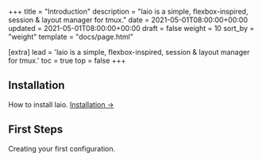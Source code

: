 +++
title = "Introduction"
description = "laio is a simple, flexbox-inspired, session & layout manager for tmux."
date = 2021-05-01T08:00:00+00:00
updated = 2021-05-01T08:00:00+00:00
draft = false
weight = 10
sort_by = "weight"
template = "docs/page.html"

[extra]
lead = 'laio is a simple, flexbox-inspired, session & layout manager for tmux.'
toc = true
top = false
+++

## Installation 

How to install laio. [Installation →](../installation/)

## First Steps

Creating your first configuration.

